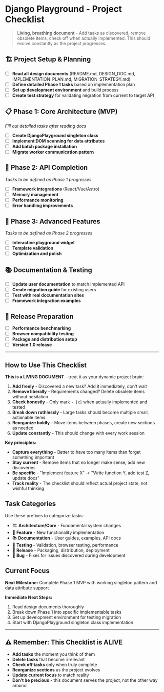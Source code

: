 # Django Playground - Project Checklist

> **Living, breathing document** - Add tasks as discovered, remove obsolete items, check off when actually implemented. This should evolve constantly as the project progresses.

## 🏗️ Project Setup & Planning

- [ ] **Read all design documents** (README.md, DESIGN_DOC.md, IMPLEMENTATION_PLAN.md, MIGRATION_STRATEGY.md)
- [ ] **Define detailed Phase 1 tasks** based on implementation plan
- [ ] **Set up development environment** and build process
- [ ] **Create test strategy** for validating migration from current to target API

## 📋 Phase 1: Core Architecture (MVP)

*Fill out detailed tasks after reading docs*

- [ ] **Create DjangoPlayground singleton class** 
- [ ] **Implement DOM scanning for data attributes**
- [ ] **Add batch package installation**
- [ ] **Migrate worker communication pattern**

## 🔧 Phase 2: API Completion

*Tasks to be defined as Phase 1 progresses*

- [ ] **Framework integrations** (React/Vue/Astro)
- [ ] **Memory management**
- [ ] **Performance monitoring**
- [ ] **Error handling improvements**

## 🚀 Phase 3: Advanced Features  

*Tasks to be defined as Phase 2 progresses*

- [ ] **Interactive playground widget**
- [ ] **Template validation**
- [ ] **Optimization and polish**

## 📚 Documentation & Testing

- [ ] **Update user documentation** to match implemented API
- [ ] **Create migration guide** for existing users
- [ ] **Test with real documentation sites**
- [ ] **Framework integration examples**

## 🎯 Release Preparation

- [ ] **Performance benchmarking**
- [ ] **Browser compatibility testing**  
- [ ] **Package and distribution setup**
- [ ] **Version 1.0 release**

---

## How to Use This Checklist

**This is a LIVING DOCUMENT** - treat it as your dynamic project brain:

1. **Add freely** - Discovered a new task? Add it immediately, don't wait
2. **Remove liberally** - Requirements changed? Delete obsolete items without hesitation  
3. **Check honestly** - Only mark `- [x]` when actually implemented and tested
4. **Break down ruthlessly** - Large tasks should become multiple small, actionable items
5. **Reorganize boldly** - Move items between phases, create new sections as needed
6. **Update constantly** - This should change with every work session

**Key principles:**
- **Capture everything** - Better to have too many items than forget something important
- **Stay current** - Remove items that no longer make sense, add new discoveries
- **Be specific** - "Implement feature X" → "Write function Y, add test Z, update docs"
- **Track reality** - The checklist should reflect actual project state, not wishful thinking

## Task Categories

Use these prefixes to categorize tasks:
- 🏗️ **Architecture/Core** - Fundamental system changes
- 🔧 **Feature** - New functionality implementation  
- 📚 **Documentation** - User guides, examples, API docs
- 🧪 **Testing** - Validation, browser testing, performance
- 🚀 **Release** - Packaging, distribution, deployment
- 🐛 **Bug** - Fixes for issues discovered during development

## Current Focus

**Next Milestone:** Complete Phase 1 MVP with working singleton pattern and data attribute support

**Immediate Next Steps:**
1. Read design documents thoroughly
2. Break down Phase 1 into specific implementable tasks  
3. Set up development environment for testing migration
4. Start with DjangoPlayground singleton class implementation

---

## ⚠️ Remember: This Checklist is ALIVE

- **Add tasks** the moment you think of them
- **Delete tasks** that become irrelevant
- **Check off tasks** only when truly complete  
- **Reorganize sections** as the project evolves
- **Update current focus** to match reality
- **Don't be precious** - this document serves the project, not the other way around